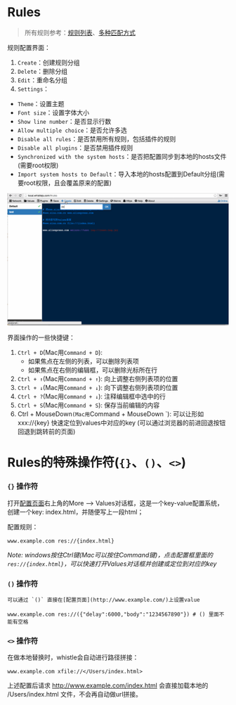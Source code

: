 # Rules
> 所有规则参考：[规则列表](../rules/index.html)、[多种匹配方式](../pattern.html)

规则配置界面：

1. `Create`：创建规则分组
2. `Delete`：删除分组
3. `Edit`：重命名分组
4. `Settings`：
 - `Theme`：设置主题
 - `Font size`：设置字体大小
 - `Show line number`：是否显示行数
 - `Allow multiple choice`：是否允许多选
 - `Disable all rules`：是否禁用所有规则，包括插件的规则
 - `Disable all plugins`：是否禁用插件规则
 - `Synchronized with the system hosts`：是否把配置同步到本地的hosts文件(需要root权限)
 - `Import system hosts to Default`：导入本地的hosts配置到Default分组(需要root权限，且会覆盖原来的配置)

![Rules](../img/rules.gif)

界面操作的一些快捷键：

1. `Ctrl + D`(Mac用`Command + D`): 
	- 如果焦点在左侧的列表，可以删除列表项
	- 如果焦点在右侧的编辑框，可以删除光标所在行
2. `Ctrl + ↑`(Mac用`Command + ↑`): 向上调整右侧列表项的位置
3. `Ctrl + ↓`(Mac用`Command + ↓`): 向下调整右侧列表项的位置
4. `Ctrl + ?`(Mac用`Command + ↓`): 注释编辑框中选中的行
5. `Ctrl + S`(Mac用`Command + S`): 保存当前编辑的内容
6. Ctrl + MouseDown`(Mac用`Command + MouseDown `): 可以让形如 xxx://{key} 快速定位到values中对应的key (可以通过浏览器的前进回退按钮回退到跳转前的页面)




# Rules的特殊操作符(`{}`、`()`、`<>`)


### `{}` 操作符

打开[配置页面](http://local.whistlejs.com/)右上角的More --> Values对话框，这是一个key-value配置系统，创建一个key: index.html，并随便写上一段html；

配置规则：

	www.example.com res://{index.html}

*Note: windows按住Ctrl键(Mac可以按住Command键)，点击配置框里面的 `res://{index.html}`，可以快速打开Values对话框并创建或定位到对应的key*

### `()` 操作符

	可以通过 `()` 直接在[配置页面](http://www.example.com/)上设置value	

	www.example.com res://({"delay":6000,"body":"1234567890"}) # () 里面不能有空格

### `<>` 操作符

在做本地替换时，whistle会自动进行路径拼接：	

	www.example.com xfile://</Users/index.html>

上述配置后请求 http://www.example.com/index.html 会直接加载本地的 /Users/index.html 文件，不会再自动做url拼接。
